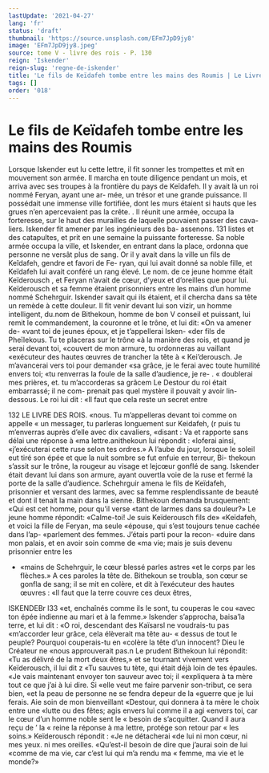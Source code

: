 ```yaml
---
lastUpdate: '2021-04-27'
lang: 'fr'
status: 'draft'
thumbnail: 'https://source.unsplash.com/EFm7JpD9jy8'
image: 'EFm7JpD9jy8.jpeg'
source: tome V - livre des rois - P. 130
reign: 'Iskender'
reign-slug: 'regne-de-iskender'
title: 'Le fils de Keïdafeh tombe entre les mains des Roumis | Le Livre des Rois | Shâhnâmeh'
tags: []
order: '018'
---
```


<!-- LTeX: language=fr -->

# Le fils de Keïdafeh tombe entre les mains des Roumis

Lorsque Iskender eut lu cette lettre, il fit sonner les trompettes et mit en mouvement son armée. Il marcha en toute diligence pendant un mois, et arriva avec ses troupes à la frontière du pays de Keïdafeh.
Il y avait là un roi nommé Feryan, ayant une ar- mée, un trésor et une grande puissance. Il possédait une immense ville fortifiée, dont les murs étaient si hauts que les grues n’en apercevaient pas la crête.
. Il réunit une armée, occupa la forteresse, sur le haut
des murailles de laquelle pouvaient passer des cava- liers. Iskender fit amener par les ingénieurs des ba-
assenons. 131 listes et des catapultes, et prit en une semaine la
puissante forteresse. Sa noble armée occupa la ville,
et Iskender, en entrant dans la place, ordonna que personne ne versât plus de sang. Or il y avait dans la ville un fils de Keîdafeh, gendre et favori de Fe- ryan, qui lui avait donné sa noble fille, et Keïdafeh
lui avait conféré un rang élevé. Le nom. de ce jeune
homme était Keïderousch , et Feryan n’avait de cœur,
d’yeux et d’oreilles que pour lui. Keïderousch et sa
femme étaient prisonniers entre les mains d’un homme nommé Schehrguir. Iskender savait qui ils étaient, et il chercha dans sa tête un remède à cette douleur. Il fit venir devant lui son vizir, un homme intelligent, du.nom de Bithekoun, homme de bon
V conseil et puissant, lui remit le commandement, la couronne et le trône, et lui dit: «On va amener de- «vant toi de jeunes époux, et je t’appellerai Isken-
«der fils de Pheïlekous. Tu te placeras sur le trône
«à la manière des rois, et quand je serai devant toi, «couvert de mon armure, tu ordonneras au vaillant «exécuteur des hautes œuvres de trancher la tête à
« Kei’derousch. Je m’avancerai vers toi pour demander
«sa grâce, je le ferai avec toute humilité envers toi; «tu renverras la foule de la salle d’audience, je re- . « doublerai mes prières, et. tu m’accorderas sa grâcem
Le Destour du roi était embarrassé; il ne com- prenait pas quel mystère il pouvait y avoir lin-dessous. Le roi lui dit : «Il faut que cela reste un secret entre

132 LE LIVRE DES ROIS.
«nous. Tu m’appelleras devant toi comme on appelle
« un messager, tu parleras longuement sur Keidafeh, (r puis tu m’enverras auprès d’elle avec dix cavaliers,
«disant : Va et rapporte sans délai une réponse à «ma lettre.anithekoun lui répondit : «loferai ainsi, «j’exécuterai cette ruse selon tes ordres.»
A l’aube du jour, lorsque le soleil eut tiré son épée
et que la nuit sombre se fut enfuie en terreur, Bi- thekoun s’assit sur le trône, la rougeur au visage et lejcœur gonflé de sang. Iskender était devant lui dans
son armure, ayant ouvertla voie de la ruse et fermé
la porte de la salle d’audience. Schehrguir amena le fils de Keïdafeh, prisonnier et versant des larmes, avec sa femme resplendissante de beauté et dont il tenait la main dans la sienne. Bithekoun demanda brusquement: «Qui est cet homme, pour qu’il verse «tant de larmes dans sa douleur?» Le jeune homme répondit: «Calme-toi! Je suis Keïderousch fils de» «Keïdafeh, et voici la fille de Feryan, ma seule «épouse, qui s’est toujours tenue cachée dans l’ap-
«parlement des femmes. J’étais parti pour la recon- «duire dans mon palais, et en avoir soin comme de «ma vie; mais je suis devenu prisonnier entre les

- «mains de Schehrguir, le cœur blessé parles astres
  «et le corps par les flèches.» A ces paroles la tête de.
  Bithekoun se troubla, son cœur se gonfla de sang; il se mit en colère, et dit à l’exécuteur des hautes
  œuvres : «Il faut que la terre couvre ces deux êtres,

ISKENDEBr l33 «et, enchaînés comme ils le sont, tu couperas le cou
«avec ton épée indienne au mari et à la femme.» Iskender s’approcha, baisa’la terre, et lui dit :
«O roi, descendant des Kaïsarsl ne voudrais-tu pas «m’accorder leur grâce, cela élèverait ma tête au-
« dessus de tout le peuple? Pourquoi couperais-tu en «colère la tête d’un innocent? Dieu le Créateur ne
«nous approuverait pas.n Le prudent Bithekoun lui répondit: «Tu as délivré de la mort deux êtres,» et
se tournant vivement vers Keïderousch, il lui dit z «Tu sauves tu tète, qui était déjà loin de tes épaules.
«Je vais maintenant envoyer ton sauveur avec toi; il «expliquera à ta mère tout ce que j’ai à lui dire. Si
«elle veut me faire parvenir son-tribut, ce sera bien, «et la peau de personne ne se fendra depeur de la «guerre que je lui ferais. Aie soin de mon bienveillant «Destour, qui donnera à ta mère le choix entre une «lutte ou des fêtes; agis envers lui comme il a agi «envers toi, car le cœur d’un homme noble sent le
« besoin de s’acquitter. Quand il aura reçu de ’ la
« reine la réponse à ma lettre, protége son retour par
« les soins.» Keïderousch répondit : «Je ne détacherai
«de lui ni mon cœur, ni mes yeux. ni mes oreilles. «Qu’est-il besoin de dire que j’aurai soin de lui «comme de ma vie, car c’est lui qui m’a rendu ma
« femme, ma vie et le monde?»
